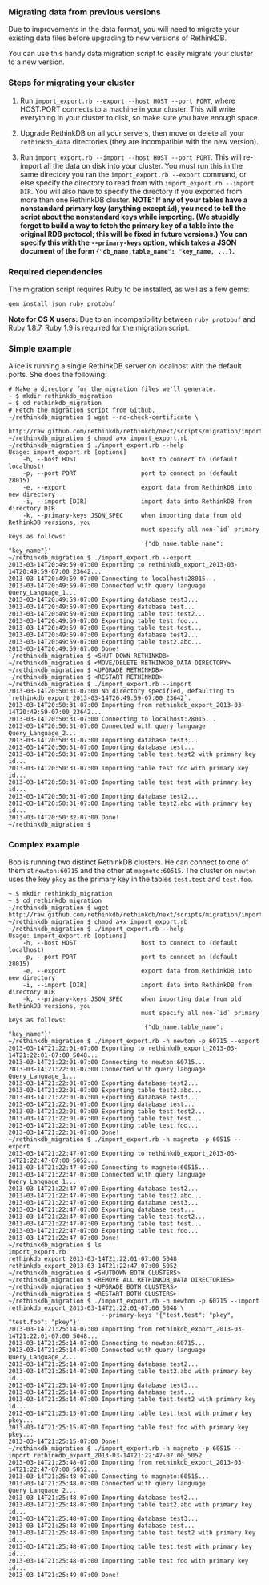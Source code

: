### 
### Migrating data from previous versions
Due to improvements in the data format, you will need to migrate your existing
data files before upgrading to new versions of RethinkDB.

You can use this handy data migration script to easily migrate your cluster
to a new version.

### Steps for migrating your cluster

1. Run `import_export.rb --export --host HOST --port PORT`, where HOST:PORT
connects to a machine in your cluster.  This will write everything in your
cluster to disk, so make sure you have enough space.

2. Upgrade RethinkDB on all your servers, then move or delete all your
`rethinkdb_data` directories (they are incompatible with the new version).

3. Run `import_export.rb --import --host HOST --port PORT`.  This will re-import
all the data on disk into your cluster.  You must run this in the same directory
you ran the `import_export.rb --export` command, or else specify the directory
to read from with `import_export.rb --import DIR`.  You will also have to
specify the directory if you exported from more than one RethinkDB
cluster. **NOTE: If any of your tables have a nonstandard primary key (anything
except `id`), you need to tell the script about the nonstandard keys while
importing.  (We stupidly forgot to build a way to fetch the primary key of a
table into the original RDB protocol; this will be fixed in future versions.)
You can specify this with the `--primary-keys` option, which takes a JSON
document of the form `{"db_name.table_name": "key_name, ...}`.**

### Required dependencies

The migration script requires Ruby to be installed, as well as a few gems:

```bash
gem install json ruby_protobuf
```
__Note for OS X users:__ Due to an incompatibility between `ruby_protobuf` and Ruby 1.8.7, Ruby 1.9 is required for the migration script.

### Simple example

Alice is running a single RethinkDB server on localhost with the default ports.
She does the following:

```
# Make a directory for the migration files we'll generate.
~ $ mkdir rethinkdb_migration
~ $ cd rethinkdb_migration
# Fetch the migration script from Github.
~/rethinkdb_migration $ wget --no-check-certificate \
                          http://raw.github.com/rethinkdb/rethinkdb/next/scripts/migration/import_export.rb
~/rethinkdb_migration $ chmod a+x import_export.rb
~/rethinkdb_migration $ ./import_export.rb --help
Usage: import_export.rb [options]
    -h, --host HOST                  host to connect to (default localhost)
    -p, --port PORT                  port to connect on (default 28015)
    -e, --export                     export data from RethinkDB into new directory
    -i, --import [DIR]               import data into RethinkDB from directory DIR
    -k, --primary-keys JSON_SPEC     when importing data from old RethinkDB versions, you
                                     must specify all non-`id` primary keys as follows:
                                     '{"db_name.table_name": "key_name"}'
~/rethinkdb_migration $ ./import_export.rb --export
2013-03-14T20:49:59-07:00 Exporting to rethinkdb_export_2013-03-14T20:49:59-07:00_23642...
2013-03-14T20:49:59-07:00 Connecting to localhost:28015...
2013-03-14T20:49:59-07:00 Connected with query language Query_Language_1...
2013-03-14T20:49:59-07:00 Exporting database test3...
2013-03-14T20:49:59-07:00 Exporting database test...
2013-03-14T20:49:59-07:00 Exporting table test.test2...
2013-03-14T20:49:59-07:00 Exporting table test.foo...
2013-03-14T20:49:59-07:00 Exporting table test.test...
2013-03-14T20:49:59-07:00 Exporting database test2...
2013-03-14T20:49:59-07:00 Exporting table test2.abc...
2013-03-14T20:49:59-07:00 Done!
~/rethinkdb_migration $ <SHUT DOWN RETHINKDB>
~/rethinkdb_migration $ <MOVE/DELETE RETHINKDB_DATA DIRECTORY>
~/rethinkdb_migration $ <UPGRADE RETHINKDB>
~/rethinkdb_migration $ <RESTART RETHINKDB>
~/rethinkdb_migration $ ./import_export.rb --import
2013-03-14T20:50:31-07:00 No directory specified, defaulting to `rethinkdb_export_2013-03-14T20:49:59-07:00_23642`.
2013-03-14T20:50:31-07:00 Importing from rethinkdb_export_2013-03-14T20:49:59-07:00_23642...
2013-03-14T20:50:31-07:00 Connecting to localhost:28015...
2013-03-14T20:50:31-07:00 Connected with query language Query_Language_2...
2013-03-14T20:50:31-07:00 Importing database test3...
2013-03-14T20:50:31-07:00 Importing database test...
2013-03-14T20:50:31-07:00 Importing table test.test2 with primary key id...
2013-03-14T20:50:31-07:00 Importing table test.foo with primary key id...
2013-03-14T20:50:31-07:00 Importing table test.test with primary key id...
2013-03-14T20:50:31-07:00 Importing database test2...
2013-03-14T20:50:31-07:00 Importing table test2.abc with primary key id...
2013-03-14T20:50:32-07:00 Done!
~/rethinkdb_migration $
```

### Complex example

Bob is running two distinct RethinkDB clusters.  He can connect to one of them
at `newton:60715` and the other at `magneto:60515`.  The cluster on `newton`
uses the key `pkey` as the primary key in the tables `test.test` and `test.foo`.

```
~ $ mkdir rethinkdb_migration
~ $ cd rethinkdb_migration
~/rethinkdb_migration $ wget http://raw.github.com/rethinkdb/rethinkdb/next/scripts/migration/import_export.rb
~/rethinkdb_migration $ chmod a+x import_export.rb
~/rethinkdb_migration $ ./import_export.rb --help
Usage: import_export.rb [options]
    -h, --host HOST                  host to connect to (default localhost)
    -p, --port PORT                  port to connect on (default 28015)
    -e, --export                     export data from RethinkDB into new directory
    -i, --import [DIR]               import data into RethinkDB from directory DIR
    -k, --primary-keys JSON_SPEC     when importing data from old RethinkDB versions, you
                                     must specify all non-`id` primary keys as follows:
                                     '{"db_name.table_name": "key_name"}'
~/rethinkdb_migration $ ./import_export.rb -h newton -p 60715 --export
2013-03-14T21:22:01-07:00 Exporting to rethinkdb_export_2013-03-14T21:22:01-07:00_5048...
2013-03-14T21:22:01-07:00 Connecting to newton:60715...
2013-03-14T21:22:01-07:00 Connected with query language Query_Language_1...
2013-03-14T21:22:01-07:00 Exporting database test2...
2013-03-14T21:22:01-07:00 Exporting table test2.abc...
2013-03-14T21:22:01-07:00 Exporting database test3...
2013-03-14T21:22:01-07:00 Exporting database test...
2013-03-14T21:22:01-07:00 Exporting table test.test2...
2013-03-14T21:22:01-07:00 Exporting table test.test...
2013-03-14T21:22:01-07:00 Exporting table test.foo...
2013-03-14T21:22:01-07:00 Done!
~/rethinkdb_migration $ ./import_export.rb -h magneto -p 60515 --export
2013-03-14T21:22:47-07:00 Exporting to rethinkdb_export_2013-03-14T21:22:47-07:00_5052...
2013-03-14T21:22:47-07:00 Connecting to magneto:60515...
2013-03-14T21:22:47-07:00 Connected with query language Query_Language_1...
2013-03-14T21:22:47-07:00 Exporting database test2...
2013-03-14T21:22:47-07:00 Exporting table test2.abc...
2013-03-14T21:22:47-07:00 Exporting database test3...
2013-03-14T21:22:47-07:00 Exporting database test...
2013-03-14T21:22:47-07:00 Exporting table test.test2...
2013-03-14T21:22:47-07:00 Exporting table test.test...
2013-03-14T21:22:47-07:00 Exporting table test.foo...
2013-03-14T21:22:47-07:00 Done!
~/rethinkdb_migration $ ls
import_export.rb
rethinkdb_export_2013-03-14T21:22:01-07:00_5048
rethinkdb_export_2013-03-14T21:22:47-07:00_5052
~/rethinkdb_migration $ <SHUTDOWN BOTH CLUSTERS>
~/rethinkdb_migration $ <REMOVE ALL RETHINKDB_DATA DIRECTORIES>
~/rethinkdb_migration $ <UPGRADE BOTH CLUSTERS>
~/rethinkdb_migration $ <RESTART BOTH CLUSTERS>
~/rethinkdb_migration $ ./import_export.rb -h newton -p 60715 --import rethinkdb_export_2013-03-14T21:22:01-07:00_5048 \
                          --primary-keys '{"test.test": "pkey", "test.foo": "pkey"}'
2013-03-14T21:25:14-07:00 Importing from rethinkdb_export_2013-03-14T21:22:01-07:00_5048...
2013-03-14T21:25:14-07:00 Connecting to newton:60715...
2013-03-14T21:25:14-07:00 Connected with query language Query_Language_2...
2013-03-14T21:25:14-07:00 Importing database test2...
2013-03-14T21:25:14-07:00 Importing table test2.abc with primary key id...
2013-03-14T21:25:14-07:00 Importing database test3...
2013-03-14T21:25:14-07:00 Importing database test...
2013-03-14T21:25:14-07:00 Importing table test.test2 with primary key id...
2013-03-14T21:25:15-07:00 Importing table test.test with primary key pkey...
2013-03-14T21:25:15-07:00 Importing table test.foo with primary key pkey...
2013-03-14T21:25:15-07:00 Done!
~/rethinkdb_migration $ ./import_export.rb -h magneto -p 60515 --import rethinkdb_export_2013-03-14T21:22:47-07:00_5052
2013-03-14T21:25:48-07:00 Importing from rethinkdb_export_2013-03-14T21:22:47-07:00_5052...
2013-03-14T21:25:48-07:00 Connecting to magneto:60515...
2013-03-14T21:25:48-07:00 Connected with query language Query_Language_2...
2013-03-14T21:25:48-07:00 Importing database test2...
2013-03-14T21:25:48-07:00 Importing table test2.abc with primary key id...
2013-03-14T21:25:48-07:00 Importing database test3...
2013-03-14T21:25:48-07:00 Importing database test...
2013-03-14T21:25:48-07:00 Importing table test.test2 with primary key id...
2013-03-14T21:25:48-07:00 Importing table test.test with primary key id...
2013-03-14T21:25:48-07:00 Importing table test.foo with primary key id...
2013-03-14T21:25:49-07:00 Done!
```

